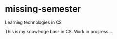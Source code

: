 # missing-semester
Learning technologies in CS

This is my knowledge base in CS. Work in progress...
